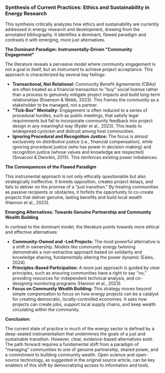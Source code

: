 ### Synthesis of Current Practices: Ethics and Sustainability in Energy Research

This synthesis critically analyzes how ethics and sustainability are currently addressed in energy research and development, drawing from the annotated bibliography. It identifies a dominant, flawed paradigm and contrasts it with emerging, more just alternatives.

**The Dominant Paradigm: Instrumentally-Driven "Community Engagement"**

The literature reveals a pervasive model where community engagement is not a goal in itself, but an *instrument* to achieve project acceptance. This approach is characterized by several key failings:

*   **Transactional, Not Relational:** Community Benefit Agreements (CBAs) are often treated as a financial transaction to "buy" social license rather than a process to genuinely mitigate project impacts and build long-term relationships (Eisenson & Webb, 2023). This frames the community as a stakeholder to be managed, not a partner.
*   **"Tick-Box" Mentality:** Engagement is often reduced to a series of procedural hurdles, such as public meetings, that satisfy legal requirements but fail to incorporate community feedback into project design in any meaningful way (Ryder et al., 2023). This leads to widespread cynicism and distrust among host communities.
*   **Ignoring Procedural and Recognition Justice:** The focus is almost exclusively on *distributive* justice (i.e., financial compensation), while ignoring procedural justice (who has power in decision-making) and recognition justice (whose values and knowledge are respected) (Sovacool & Dworkin, 2015). This reinforces existing power imbalances.

**The Consequences of the Flawed Paradigm**

This instrumental approach is not only ethically questionable but also strategically ineffective. It breeds opposition, creates project delays, and fails to deliver on the promise of a "just transition." By treating communities as passive recipients or obstacles, it forfeits the opportunity to co-create projects that deliver genuine, lasting benefits and build local wealth (Hannon et al., 2023).

**Emerging Alternatives: Towards Genuine Partnership and Community Wealth Building**

In contrast to the dominant model, the literature points towards more ethical and effective alternatives:

*   **Community-Owned and -Led Projects:** The most powerful alternative is a shift in ownership. Models like community energy twinning demonstrate a non-extractive approach based on solidarity and knowledge sharing, fundamentally altering the power dynamic (Eales, 2024).
*   **Principles-Based Participation:** A more just approach is guided by clear principles, such as ensuring communities have a right to say "no," providing resources for independent technical analysis, and co-designing monitoring programs (Hannon et al., 2023).
*   **Focus on Community Wealth Building:** This strategy moves beyond simple compensation to focus on how energy projects can be a catalyst for creating democratic, locally-controlled economies. It asks how projects can create jobs, support local supply chains, and keep wealth circulating within the community.

**Conclusion:**

The current state of practice in much of the energy sector is defined by a deep-seated instrumentalism that undermines the goals of a just and sustainable transition. However, clear, evidence-based alternatives exist. The path forward requires a fundamental shift from a paradigm of "managing" communities to one of genuine partnership, shared power, and a commitment to building community wealth. Open science and open-source technology, as suggested in the original source article, can be key enablers of this shift by democratizing access to information and tools. 
